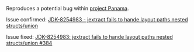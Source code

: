 Reproduces a potential bug within [project Panama](https://jdk.java.net/panama/).

Issue confirmed: [JDK-8254983 - jextract fails to hande layout paths nested structs/union
](https://bugs.openjdk.java.net/browse/JDK-8254983)

Issue fixed: [JDK-8254983: jextract fails to hande layout paths nested structs/union #384
](https://github.com/openjdk/panama-foreign/pull/384)